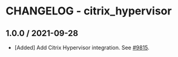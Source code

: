 # CHANGELOG - citrix_hypervisor

## 1.0.0 / 2021-09-28

* [Added] Add Citrix Hypervisor integration. See [#9815](https://github.com/DataDog/integrations-core/pull/9815).

